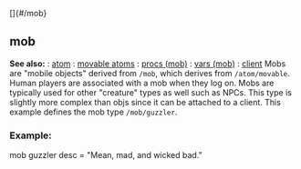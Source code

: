 []{#/mob}
## mob
**See also:**
:   [atom](#/atom)
:   [movable atoms](#/atom/movable)
:   [procs (mob)](#/mob/proc)
:   [vars (mob)](#/mob/var)
:   [client](#/client)
Mobs are \"mobile objects\" derived from `/mob`, which derives from
`/atom/movable`. Human players are associated with a mob when they log
on. Mobs are typically used for other \"creature\" types as well such as
NPCs. This type is slightly more complex than objs since it can be
attached to a client.
This example defines the mob type `/mob/guzzler`.
### Example:
mob guzzler desc = \"Mean, mad, and wicked bad.\"